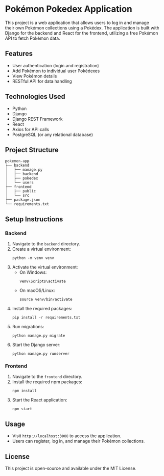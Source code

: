 # Pokémon Pokedex Application

This project is a web application that allows users to log in and manage their own Pokémon collections using a Pokédex. The application is built with Django for the backend and React for the frontend, utilizing a free Pokémon API to fetch Pokémon data.

## Features

- User authentication (login and registration)
- Add Pokémon to individual user Pokédexes
- View Pokémon details
- RESTful API for data handling

## Technologies Used

- Python
- Django
- Django REST Framework
- React
- Axios for API calls
- PostgreSQL (or any relational database)

## Project Structure

```
pokemon-app
├── backend
│   ├── manage.py
│   ├── backend
│   ├── pokedex
│   └── users
├── frontend
│   ├── public
│   └── src
├── package.json
└── requirements.txt
```

## Setup Instructions

### Backend

1. Navigate to the `backend` directory.
2. Create a virtual environment:
   ```
   python -m venv venv
   ```
3. Activate the virtual environment:
   - On Windows:
     ```
     venv\Scripts\activate
     ```
   - On macOS/Linux:
     ```
     source venv/bin/activate
     ```
4. Install the required packages:
   ```
   pip install -r requirements.txt
   ```
5. Run migrations:
   ```
   python manage.py migrate
   ```
6. Start the Django server:
   ```
   python manage.py runserver
   ```

### Frontend

1. Navigate to the `frontend` directory.
2. Install the required npm packages:
   ```
   npm install
   ```
3. Start the React application:
   ```
   npm start
   ```

## Usage

- Visit `http://localhost:3000` to access the application.
- Users can register, log in, and manage their Pokémon collections.

## License

This project is open-source and available under the MIT License.